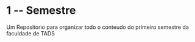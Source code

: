 # 1 -- Semestre
Um Repositorio para organizar todo o conteudo do primeiro semestre da faculdade de TADS
